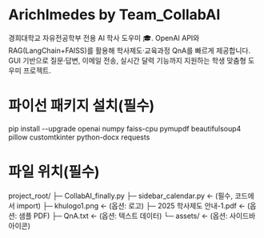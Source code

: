 # ArichImedes by Team_CollabAI

경희대학교 자유전공학부 전용 AI 학사 도우미 🎓. OpenAI API와 RAG(LangChain+FAISS)를 활용해 학사제도·교육과정 QnA를 빠르게 제공합니다. GUI 기반으로 질문·답변, 이메일 전송, 실시간 달력 기능까지 지원하는 학생 맞춤형 도우미 프로젝트.

# 파이선 패키지 설치(필수)
pip install --upgrade openai numpy faiss-cpu pymupdf beautifulsoup4 pillow customtkinter python-docx requests

# 파일 위치(필수)
project_root/
├─ CollabAI_finally.py
├─ sidebar_calendar.py     ← (필수, 코드에서 import)
├─ khulogo1.png            ← (옵션: 로고)
├─ 2025 학사제도 안내-1.pdf ← (옵션: 샘플 PDF)
├─ QnA.txt                 ← (옵션: 텍스트 데이터)
└─ assets/                 ← (옵션: 사이드바 아이콘)
